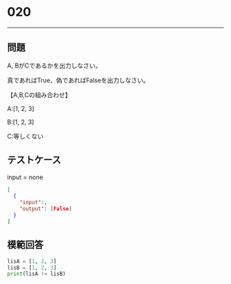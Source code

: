 
# 020

---

## 問題

A, BがCであるかを出力しなさい。

真であればTrue、偽であればFalseを出力しなさい。

【A,B,Cの組み合わせ】

A:[1, 2, 3]

B:[1, 2, 3]

C:等しくない

## テストケース

input = none

```json
[
  {
    "input":,
    "output": [False]
  }
]
```

## 模範回答

```python
lisA = [1, 2, 3]
lisB = [1, 2, 3]
print(lisA != lisB)
```
